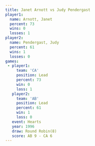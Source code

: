 ```yaml
---
title: Janet Arnott vs Judy Pendergast
player1:                
  name: Arnott, Janet   
  percent: 73           
  wins: 0               
  losses: 1             
player2:                
  name: Pendergast, Judy
  percent: 61           
  wins: 1               
  losses: 0             
games:
 - player1:        
     team: 'CA'    
     position: Lead
     percent: 73   
     win: 0        
     loss: 1       
   player2:        
     team: 'AB'    
     position: Lead
     percent: 61   
     win: 1        
     loss: 0       
   event: Hearts       
   year: 1996          
   draw: Round Robin(8)
   score: AB 9 - CA 6  
---
```

